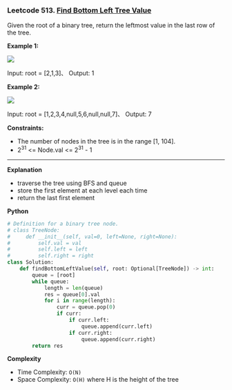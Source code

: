 ### Leetcode 513. [Find Bottom Left Tree Value](https://leetcode.com/problems/find-bottom-left-tree-value/)

Given the root of a binary tree, return the leftmost value in the last row of the tree.

**Example 1:**

![](https://assets.leetcode.com/uploads/2020/12/14/tree1.jpg) 

Input: root = [2,1,3]、
Output: 1

**Example 2:**

![](https://assets.leetcode.com/uploads/2020/12/14/tree2.jpg) 

Input: root = [1,2,3,4,null,5,6,null,null,7]、
Output: 7

**Constraints:**

- The number of nodes in the tree is in the range [1, 104].
- 2<sup>31</sup> <= Node.val <= 2<sup>31</sup> - 1

******************************
**Explanation**
- traverse the tree using BFS and queue
- store the first element at each level each time
- return the last first element
  
**Python**

```python
# Definition for a binary tree node.
# class TreeNode:
#     def __init__(self, val=0, left=None, right=None):
#         self.val = val
#         self.left = left
#         self.right = right
class Solution:
    def findBottomLeftValue(self, root: Optional[TreeNode]) -> int:
        queue = [root]
        while queue:
            length = len(queue)
            res = queue[0].val
            for i in range(length):
                curr = queue.pop(0)
                if curr:
                    if curr.left:
                        queue.append(curr.left)
                    if curr.right:
                        queue.append(curr.right)
        return res      
```

**Complexity**

- Time Complexity: ```O(N)```
- Space Complexity: ```O(H)``` where H is the height of the tree
